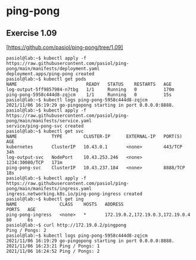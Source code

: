 # ping-pong

## Exercise 1.09

[https://github.com/pasiol/ping-pong/tree/1.09]

    pasiol@lab:~$ kubectl apply -f https://raw.githubusercontent.com/pasiol/ping-pong/main/manifests/deployment.yaml
    deployment.apps/ping-pong created
    pasiol@lab:~$ kubectl get pods
    NAME                          READY   STATUS    RESTARTS   AGE
    log-output-5ff9857984-n7tbg   1/1     Running   0          170m
    ping-pong-5958c444d8-zqjcm    1/1     Running   0          15s
    pasiol@lab:~$ kubectl logs ping-pong-5958c444d8-zqjcm
    2021/11/06 16:19:29 go-pingopong starting in port 0.0.0.0:8888.
    pasiol@lab:~$ kubectl apply -f https://raw.githubusercontent.com/pasiol/ping-pong/main/manifests/service.yaml
    service/ping-pong-svc created
    pasiol@lab:~$ kubectl get svc
    NAME             TYPE        CLUSTER-IP      EXTERNAL-IP   PORT(S)          AGE
    kubernetes       ClusterIP   10.43.0.1       <none>        443/TCP          34h
    log-output-svc   NodePort    10.43.253.246   <none>        1234:30080/TCP   171m
    ping-pong-svc    ClusterIP   10.43.237.184   <none>        8888/TCP         18s
    pasiol@lab:~$ kubectl apply -f https://raw.githubusercontent.com/pasiol/ping-pong/main/manifests/ingress.yaml
    ingress.networking.k8s.io/ping-pong-ingress created
    pasiol@lab:~$ kubectl get ing
    NAME                CLASS    HOSTS   ADDRESS                            PORTS   AGE
    ping-pong-ingress   <none>   *       172.19.0.2,172.19.0.3,172.19.0.4   80      6s
    pasiol@lab:~$ curl http://172.19.0.2/pingpong
    Ping / Pongs: 2
    pasiol@lab:~$ kubectl logs ping-pong-5958c444d8-zqjcm
    2021/11/06 16:19:29 go-pingopong starting in port 0.0.0.0:8888.
    2021/11/06 16:23:21 Ping / Pongs: 1
    2021/11/06 16:24:52 Ping / Pongs: 2
